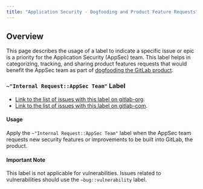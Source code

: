 ```yaml
---
title: "Application Security - Dogfooding and Product Feature Requests"
---
```


## Overview

This page describes the usage of a label to indicate a specific issue or epic is a priority for the Application Security (AppSec) team. This label helps in categorizing, tracking, and sharing product features requests that would benefit the AppSec team as part of [dogfooding the GitLab product](/handbook/values/#dogfooding).

### `~"Internal Request::AppSec Team"` Label

- [Link to the list of issues with this label on gitlab-org](https://gitlab.com/groups/gitlab-org/-/issues/?sort=created_date&state=opened&label_name%5B%5D=Internal%20Request%3A%3AAppSec%20Team&first_page_size=20).
- [Link to the list of issues with this label on gitlab-com](https://gitlab.com/groups/gitlab-com/-/issues/?sort=created_date&state=opened&label_name%5B%5D=Internal%20Request%3A%3AAppSec%20Team&first_page_size=20).

#### Usage

Apply the `~"Internal Request::AppSec Team"` label when the AppSec team requests new security features or improvements to be built into GitLab, the product.

#### Important Note

This label is not applicable for vulnerabilities. Issues related to vulnerabilities should use the `~bug::vulnerability` label.
